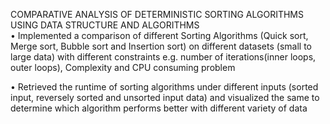 COMPARATIVE ANALYSIS OF DETERMINISTIC SORTING ALGORITHMS USING DATA STRUCTURE AND ALGORITHMS                                                                  
•	Implemented a comparison of different Sorting Algorithms (Quick sort, Merge sort, Bubble sort and Insertion sort) on different datasets (small to large data) with different constraints e.g. number of iterations(inner loops, outer loops), Complexity and CPU consuming problem 




•	Retrieved the runtime of sorting algorithms under different inputs (sorted input, reversely sorted and unsorted input data) and visualized the same to determine which algorithm performs better with different variety of data
